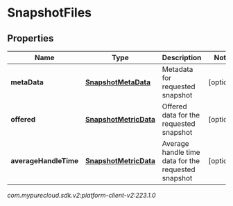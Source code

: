# SnapshotFiles


## Properties

| Name | Type | Description | Notes |
| ------------ | ------------- | ------------- | ------------- |
| **metaData** | [**SnapshotMetaData**](SnapshotMetaData) | Metadata for requested snapshot |  [optional] |
| **offered** | [**SnapshotMetricData**](SnapshotMetricData) | Offered data for the requested snapshot |  [optional] |
| **averageHandleTime** | [**SnapshotMetricData**](SnapshotMetricData) | Average handle time data for the requested snapshot |  [optional] |




_com.mypurecloud.sdk.v2:platform-client-v2:223.1.0_
